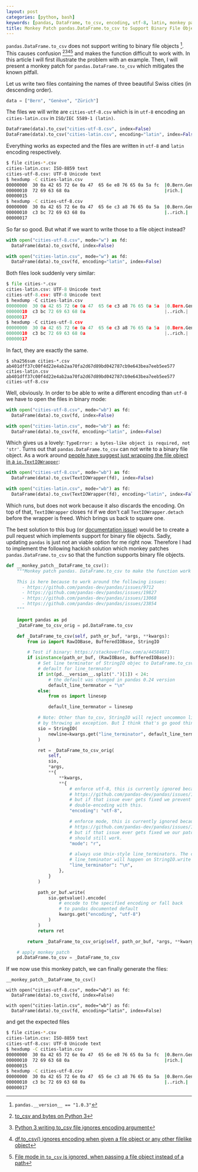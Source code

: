 ```yaml
---
layout: post
categories: [python, bash]
keywords: [pandas, DataFrame, to_csv, encoding, utf-8, latin, monkey patch]
title: Monkey Patch pandas.DataFrame.to_csv to Support Binary File Objects
---
```


`pandas.DataFrame.to_csv` does not support writing to binary file objects [^1].
This causes confusion [^2][^3][^4][^5] and makes the function difficult to work
with. In this article I will first illustrate the problem with an example.
Then, I will present a monkey patch for `pandas.DataFrame.to_csv` which mitigates
the known pitfall.

Let us write two files containing the names of three beautiful Swiss cities (in descending order).
```python
data = ["Bern", "Genève", "Zürich"]
```

The files we will write are `cities-utf-8.csv` which is in `utf-8` encoding
an `cities-latin.csv` in `ISO/IEC 5589-1 (latin)`.
```python
DataFrame(data).to_csv("cities-utf-8.csv", index=False)
DataFrame(data).to_csv("cities-latin.csv", encoding="latin", index=False)
```

Everything works as expected and the files are written in `utf-8` and `latin`
encoding respectively.

```sh
$ file cities-*.csv
cities-latin.csv: ISO-8859 text
cities-utf-8.csv: UTF-8 Unicode text
$ hexdump -C cities-latin.csv
00000000  30 0a 42 65 72 6e 0a 47  65 6e e8 76 65 0a 5a fc  |0.Bern.Gen.ve.Z.|
00000010  72 69 63 68 0a                                    |rich.|
00000015
$ hexdump -C cities-utf-8.csv
00000000  30 0a 42 65 72 6e 0a 47  65 6e c3 a8 76 65 0a 5a  |0.Bern.Gen..ve.Z|
00000010  c3 bc 72 69 63 68 0a                              |..rich.|
00000017
```

So far so good. But what if we want to write those to a file object instead?

```python
with open("cities-utf-8.csv", mode="w") as fd:
  DataFrame(data).to_csv(fd, index=False)

with open("cities-latin.csv", mode="w") as fd:
  DataFrame(data).to_csv(fd, encoding="latin", index=False)
```

Both files look suddenly very similar:

```python
$ file cities-*.csv
cities-latin.csv: UTF-8 Unicode text
cities-utf-8.csv: UTF-8 Unicode text
$ hexdump -C cities-latin.csv
00000000  30 0a 42 65 72 6e 0a 47  65 6e c3 a8 76 65 0a 5a  |0.Bern.Gen..ve.Z|
00000010  c3 bc 72 69 63 68 0a                              |..rich.|
00000017
$ hexdump -C cities-utf-8.csv
00000000  30 0a 42 65 72 6e 0a 47  65 6e c3 a8 76 65 0a 5a  |0.Bern.Gen..ve.Z|
00000010  c3 bc 72 69 63 68 0a                              |..rich.|
00000017
```

In fact, they are exactly the same.
```
$ sha256sum cities-*.csv
ab401dff37c00f4d22e4ab2aa70fa2d67d89bd042787cb9e643bea7eeb5ee577  cities-latin.csv
ab401dff37c00f4d22e4ab2aa70fa2d67d89bd042787cb9e643bea7eeb5ee577  cities-utf-8.csv
```

Well, obviously. In order to be able to write a different encoding than `utf-8`
we have to open the files in binary mode:
```python
with open("cities-utf-8.csv", mode="wb") as fd:
  DataFrame(data).to_csv(fd, index=False)

with open("cities-latin.csv", mode="wb") as fd:
  DataFrame(data).to_csv(fd, encoding="latin", index=False)
```

Which gives us a lovely: `TypeError: a bytes-like object is required, not 'str'`.
Turns out that `pandas.DataFrame.to_csv` can not write to a binary file object.
As a work around [people have suggest just wrapping the file object in a `io.TextIOWrapper`](https://github.com/pandas-dev/pandas/issues/23854#issuecomment-440910802):

```python
with open("cities-utf-8.csv", mode="wb") as fd:
  DataFrame(data).to_csv(TextIOWrapper(fd), index=False)

with open("cities-latin.csv", mode="wb") as fd:
  DataFrame(data).to_csv(TextIOWrapper(fd), encoding="latin", index=False)
```

Which runs, but does not work because it also discards the encoding. On top of
that, `TextIOWrapper` closes `fd` if we don't call `TextIOWrapper.detach` before
the wrapper is freed. Which brings us back to square one.

The best solution to this bug (or [documentation issue](https://github.com/pandas-dev/pandas/issues/23854#issuecomment-440910802)) would be to create a pull request which implements
support for binary file objects. Sadly, updating `pandas` is just not an viable
option for me right now. Therefore I had to implement the following hackish
solution which monkey patches `pandas.DataFrame.to_csv` so that the function
supports binary file objects.

```python
def __monkey_patch__DataFrame_to_csv():
    """Monkey patch pandas. DataFrame.to_csv to make the function work with binary file objects.

    This is here because to work around the following issues:
      - https://github.com/pandas-dev/pandas/issues/9712
      - https://github.com/pandas-dev/pandas/issues/19827
      - https://github.com/pandas-dev/pandas/issues/13068
      - https://github.com/pandas-dev/pandas/issues/23854
    """

    import pandas as pd
    _DataFrame_to_csv_orig = pd.DataFrame.to_csv

    def _DataFrame_to_csv(self, path_or_buf, *args, **kwargs):
        from io import RawIOBase, BufferedIOBase, StringIO

        # Test if binary: https://stackoverflow.com/a/44584871
        if isinstance(path_or_buf, (RawIOBase, BufferedIOBase)):
            # Set line terminator of StringIO objec to DataFrame.to_csv's
            # default for line_termnator
            if int(pd.__version__.split(".")[1]) < 24:
                # the default was changed in pandas 0.24 version
                default_line_termnator = "\n"
            else:
                from os import linesep

                default_line_termnator = linesep

            # Note: Other than to_csv, StringIO will reject uncommon line terminators
            # by throwing an exception. But I think that's go good thing.
            sio = StringIO(
                newline=kwargs.get("line_terminator", default_line_termnator)
            )

            ret = _DataFrame_to_csv_orig(
                self,
                sio,
                *args,
                **{
                    **kwargs,
                    **{
                        # enforce utf-8, this is currently ignored because of:
                        # https://github.com/pandas-dev/pandas/issues/13068
                        # but if that issue ever gets fixed we prevent
                        # double-encoding with this.
                        "encoding": "utf-8",

                        # enforce mode, this is currently ignored because of:
                        # https://github.com/pandas-dev/pandas/issues/19827
                        # but if that issue ever gets fixed we our patch
                        # should still work.
                        "mode": "r",

                        # always use Unix-style line_terminators. The conversion
                        # line_teminator will happen on StringIO.write
                        "line_terminator": "\n",
                    },
                }
            )

            path_or_buf.write(
                sio.getvalue().encode(
                    # encode to the specified encoding or fall back
                    # to pandas documented default
                    kwargs.get("encoding", "utf-8")
                )
            )
            return ret

        return _DataFrame_to_csv_orig(self, path_or_buf, *args, **kwargs)

    # apply monkey patch
    pd.DataFrame.to_csv = _DataFrame_to_csv
```

If we now use this monkey patch, we can finally generate the files:
```
__monkey_patch__DataFrame_to_csv()

with open("cities-utf-8.csv", mode="wb") as fd:
  DataFrame(data).to_csv(fd, index=False)

with open("cities-latin.csv", mode="wb") as fd:
  DataFrame(data).to_csv(fd, encoding="latin", index=False)
```

and get the expected files

```sh
$ file cities-*.csv
cities-latin.csv: ISO-8859 text
cities-utf-8.csv: UTF-8 Unicode text
$ hexdump -C cities-latin.csv
00000000  30 0a 42 65 72 6e 0a 47  65 6e e8 76 65 0a 5a fc  |0.Bern.Gen.ve.Z.|
00000010  72 69 63 68 0a                                    |rich.|
00000015
$ hexdump -C cities-utf-8.csv
00000000  30 0a 42 65 72 6e 0a 47  65 6e c3 a8 76 65 0a 5a  |0.Bern.Gen..ve.Z|
00000010  c3 bc 72 69 63 68 0a                              |..rich.|
00000017
```

[^1]: `pandas.__version__ == "1.0.3"`
[^2]:[to_csv and bytes on Python 3][pandas-issue-9712]
[^3]:[Python 3 writing to_csv file ignores encoding argument][pandas-issue-13068]
[^4]:[df.to_csv() ignores encoding when given a file object or any other filelike object][pandas-issue-23854]
[^5]:[File mode in `to_csv` is ignored, when passing a file object instead of a path][pandas-issue-19827]

[pandas-issue-9712]:https://github.com/pandas-dev/pandas/issues/9712
[pandas-issue-19827]:https://github.com/pandas-dev/pandas/issues/19827
[pandas-issue-13068]:https://github.com/pandas-dev/pandas/issues/13068
[pandas-issue-23854]:https://github.com/pandas-dev/pandas/issues/23854
